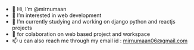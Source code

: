 - 👋 Hi, I’m @mirnumaan
- 👀 I’m interested in web development    
- 🌱 I’m currently studying and working on django python and reactjs projects 
- 💞️ for colaboration on web based project and workspace
- 📫 u can also reach me through my email id : mirnumaan06@gmail.com

<!---
mirnumaan/mirnumaan is a ✨ special ✨ repository because its `README.md` (this file) appears on your GitHub profile.
You can click the Preview link to take a look at your changes.
--->
